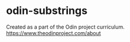 # odin-substrings

Created as a part of the Odin project curriculum. https://www.theodinproject.com/about
